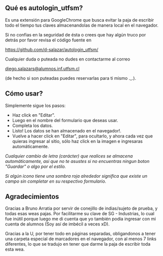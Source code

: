 Qué es autologin_utfsm?
---------------------------

Es una extensión para GoogleChrome que busca evitar 
la paja de escribir todo el tiempo tus claves 
almacenandolas de manera local en el navegador.

Si no confias en la seguridad de ésta o crees que hay 
algún truco por detrás por favor revisa el código fuente en

https://github.com/d-salazar/autologin_utfsm/

Cualquier duda o puteada no dudes en contactarme al correo

diego.salazars@alumnos.inf.utfsm.cl

(de hecho si son puteadas puedes reservarlas para ti mismo ._.).


Cómo usar?
---------------------------

Simplemente sigue los pasos:
- Haz click en "Editar".
- Luego en el nombre del formulario que deseas usar.
- Completa los datos.
- Listo! Los datos se han almacenado en el navegador!.
- Vuelve a hacer click en "Editar", para ocultarlo, y ahora cada vez que quieras ingresar al 
sitio, sólo haz click en la imagen e ingresaras automáticamente.

*Cualquier cambio de letra (carácter) que realices 
se almacena automáticamente, asi que no te asustes 
si no encuentras ningun boton "Guardar" o algo por el estilo.*

*Si algún icono tiene una sombra roja alrededor significa que
existe un campo sin completar en su respectivo formulario.*


Agradecimientos
--------------------------

Gracias a Bruno Arratia por servir de conejillo de indias/sujeto de prueba, 
y todas esas weas pajas.
Por facilitarme su clave de SG - Industrias, lo cual fue inútil porque 
luego me di cuenta que yo también podia ingresar con mi cuenta de alumnos (Soy así de imbécil a veces xD).

Gracias a la U, por tener todo en páginas separadas, obligandonos a 
tener una carpeta especial de marcadores en el navegador, con al menos 7 links 
diferentes, lo que se tradujo en tener que darme la paja de escribir toda esta wea.